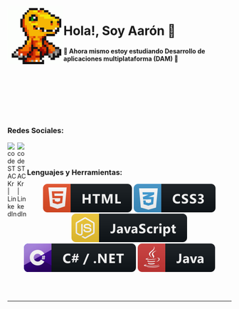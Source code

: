 <img align='left' src='https://github.com/Aaron-Moya/Aaron-Moya/blob/master/digimon-agumon.gif' width='25%' heigth='20%'>  

# Hola!, Soy Aarón 👋

#### 🌱 Ahora mismo estoy estudiando Desarrollo de aplicaciones multiplataforma (DAM) 🌱 

<br />
<br />
<br />
<br />
<br />
<br />


### Redes Sociales:

[<img align="left" alt="codeSTACKr | LinkedIn" width="22px" src="https://cdn.jsdelivr.net/npm/simple-icons@v3/icons/linkedin.svg" />][linkedin]
[<img align="left" alt="codeSTACKr | LinkedIn" width="22px" src="https://cdn.jsdelivr.net/npm/simple-icons@v3/icons/twitter.svg" />][twitter]

<br />
<br />

### Lenguajes y Herramientas:

<p align="center">
  <img src="https://github.com/MikeCodesDotNET/ColoredBadges/blob/master/svg/dev/languages/html.svg" />
  <img src="https://github.com/MikeCodesDotNET/ColoredBadges/blob/master/svg/dev/languages/css3.svg" />
  <img src="https://github.com/MikeCodesDotNET/ColoredBadges/blob/master/svg/dev/languages/js.svg" />
  <img src="https://github.com/MikeCodesDotNET/ColoredBadges/raw/master/svg/dev/languages/csharp_dotnet.svg" />
  <img src="https://github.com/MikeCodesDotNET/ColoredBadges/blob/master/svg/dev/languages/java.svg" />
</p>

<br />
<br />

---

[linkedin]: https://www.linkedin.com/in/aar%C3%B3n-moya-arques-a040571a8/
[twitter]: https://twitter.com/AaronElDev
